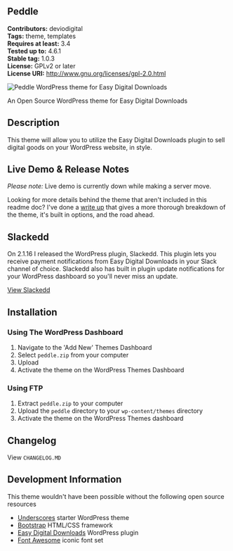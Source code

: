 Peddle
---
**Contributors:** deviodigital  
**Tags:** theme, templates  
**Requires at least:** 3.4  
**Tested up to:** 4.6.1  
**Stable tag:** 1.0.3  
**License:** GPLv2 or later  
**License URI:** http://www.gnu.org/licenses/gpl-2.0.html

![Peddle WordPress theme for Easy Digital Downloads](http://www.robertdevore.com/wp-content/uploads/2015/09/peddle-image.png)

An Open Source WordPress theme for Easy Digital Downloads

## Description

This theme will allow you to utilize the Easy Digital Downloads plugin to sell digital goods on your WordPress website, in style.

## Live Demo &amp; Release Notes

*Please note:* Live demo is currently down while making a server move.

Looking for more details behind the theme that aren't included in this readme doc? I've done a [write up](http://www.robertdevore.com/peddle-free-wordpress-theme-for-easy-digital-downloads) that gives a more thorough breakdown of the theme, it's built in options, and the road ahead.

## Slackedd

On 2.1.16 I released the WordPress plugin, Slackedd. This plugin lets you receive payment notifications from Easy Digital Downloads in your Slack channel of choice. Slackedd also has built in plugin update notifications for your WordPress dashboard so you'll never miss an update.

[View Slackedd](http://www.robertdevore.com/slackedd/)

## Installation

### Using The WordPress Dashboard

1. Navigate to the 'Add New' Themes Dashboard
1. Select `peddle.zip` from your computer
1. Upload
1. Activate the theme on the WordPress Themes Dashboard

### Using FTP

1. Extract `peddle.zip` to your computer
1. Upload the `peddle` directory to your `wp-content/themes` directory
1. Activate the theme on the WordPress Themes dashboard

## Changelog

View `CHANGELOG.MD`

## Development Information

This theme wouldn't have been possible without the following open source resources

* [Underscores](http://underscores.me/) starter WordPress theme
* [Bootstrap](http://www.getbootstrap.com) HTML/CSS framework
* [Easy Digital Downloads](https://www.easydigitaldownloads.com/) WordPress plugin
* [Font Awesome](http://www.fontawesome.io/) iconic font set
